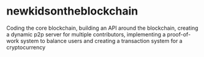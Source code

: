 # newkidsontheblockchain
Coding the core blockchain, building an API around the blockchain, creating a dynamic p2p server for multiple contributors, implementing a proof-of-work system to balance users and creating a transaction system for a cryptocurrency
